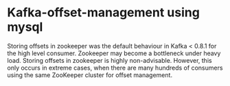 # Kafka-offset-management using mysql

Storing offsets in zookeeper was the default behaviour in Kafka < 0.8.1 for the high level consumer. Zookeeper may become a bottleneck under heavy load. Storing offsets in zookeeper is highly non-advisable. However, this only occurs in extreme cases, when there are many hundreds of consumers using the same ZooKeeper cluster for offset management. 
